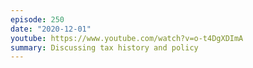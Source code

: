 ```yaml
---
episode: 250
date: "2020-12-01"
youtube: https://www.youtube.com/watch?v=o-t4DgXDImA
summary: Discussing tax history and policy
---
```

